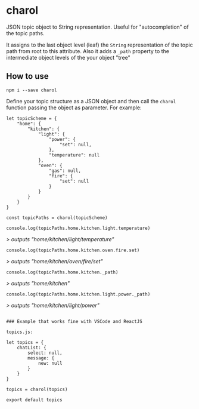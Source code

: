 # charol

JSON topic object to String representation. Useful for "autocompletion" of the topic paths.

It assigns to the last object level (leaf) the `String` representation of the topic path from root to this attribute.
Also it adds a `_path` property to the intermediate object levels of the your object "tree"

## How to use

`npm i --save charol`

Define your topic structure as a JSON object and then call the `charol` function passing the object as parameter. For example:

```JS
let topicScheme = {
    "home": {
        "kitchen": {
            "light": {
                "power": {
                    "set": null,
                },
                "temperature": null
            },
            "oven": {
                "gas": null,
                "fire": {
                    "set": null
                }
            }
        }
    }
}

const topicPaths = charol(topicScheme)
```


`console.log(topicPaths.home.kitchen.light.temperature)`

_> outputs "home/kitchen/light/temperature"_

`console.log(topicPaths.home.kitchen.oven.fire.set)`

_> outputs "home/kitchen/oven/fire/set"_

`console.log(topicPaths.home.kitchen._path)`

_> outputs "home/kitchen"_

`console.log(topicPaths.home.kitchen.light.power._path)`

_> outputs "home/kitchen/light/power"_

```

### Example that works fine with VSCode and ReactJS

topics.js:

let topics = {
    chatList: {
        select: null,
        message: {
            new: null
        }
    }
}

topics = charol(topics)

export default topics

```

